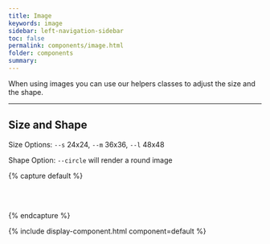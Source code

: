 ```yaml
---
title: Image
keywords: image
sidebar: left-navigation-sidebar
toc: false
permalink: components/image.html
folder: components
summary:
---
```


When using images you can use our helpers classes to adjust the size and the shape.

<hr>

## Size and Shape

Size Options: `--s` 24x24, `--m` 36x36, `--l` 48x48

Shape Option: `--circle` will render a round image

{% capture default %}
<span class="fd-image--s" aria-label="Image label"
style="background-image: url('https://placeimg.com/400/400/nature');"></span>

<span class="fd-image--m" aria-label="Image label"
style="background-image: url('https://placeimg.com/400/400/nature');"></span>

<span class="fd-image--l" aria-label="Image label"
style="background-image: url('https://placeimg.com/400/400/nature');"></span>

<br><br>

<span class=" fd-image--s fd-image--circle" aria-label="Image label"
style="background-image: url('https://placeimg.com/400/400/nature');"></span>

<span class=" fd-image--m fd-image--circle" aria-label="Image label"
style="background-image: url('https://placeimg.com/400/400/nature');"></span>

<span class=" fd-image--l fd-image--circle" aria-label="Image label"
style="background-image: url('https://placeimg.com/400/400/nature');"></span>
{% endcapture %}

{% include display-component.html component=default %}
